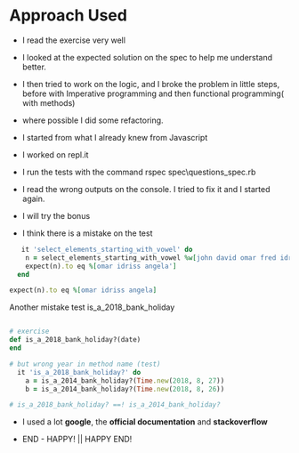 # Approach Used

* I read the exercise very well 

* I looked at the expected solution on the spec to help me understand better.  

* I then tried to work on the logic, and I broke the problem in little steps, before with  Imperative programming  and then functional programming( with methods)

* where possible I did some refactoring.  

* I started from what I already knew from Javascript

* I worked on repl.it

* I run the tests with the command  rspec spec\questions_spec.rb

* I read the wrong outputs on the console. I tried to fix it and I started again. 

* I will try the bonus 

* I think there is a mistake on the test 
```ruby
   it 'select_elements_starting_with_vowel' do
    n = select_elements_starting_with_vowel %w[john david omar fred idriss angela]
    expect(n).to eq %[omar idriss angela']
  end

  ```

  ``` ruby
  expect(n).to eq %[omar idriss angela]

  ```

Another mistake test is_a_2018_bank_holiday
```ruby

# exercise 
def is_a_2018_bank_holiday?(date)
end

# but wrong year in method name (test)
  it 'is_a_2018_bank_holiday?' do
    a = is_a_2014_bank_holiday?(Time.new(2018, 8, 27))
    b = is_a_2014_bank_holiday?(Time.new(2018, 8, 26))

# is_a_2018_bank_holiday? ==! is_a_2014_bank_holiday?


```


* I used a lot **google**,  the **official documentation** and **stackoverflow** 


* END - HAPPY! || HAPPY END!